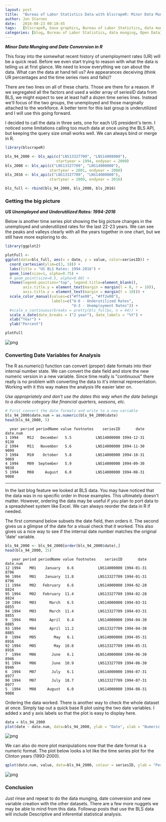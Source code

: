 ```yaml
---
layout: post
title:  "Bureau of Labor Statistics Data with blscrapeR: Minor Data Munging"
author: Jon Starnes
date:   2016-08-23 00:10:45
tags:   [blscrapeR, base graphics, Bureau of Labor Statistics, data munging in R, unemployment rates, underutilized labor, web scraping]
categories: [blog, Bureau of Labor Statistics, data munging, Open Data]
---
```



__*Minor Data Munging and Date Conversion in R*__

This foray into the somewhat recent history of unemployment rates (UR) will be a quick read. Before we even start trying to reason with what the data is telling us at first glance. We need to know everything we can about the data. What can the data at hand tell us? Are appearances deceiving (think UR percentages and the time series rises and falls)?  

There are two lines on all of these charts. Those are there for a reason. If we segregated all the factors and used a wider array of seriesID data from BLS, we might expect to see at least half a dozen time series lines. Instead we'll focus of the two groups, the unemployed
and those marginally attached to the workforce. A better term for this last group is underutilized and I will use this going forward.  

I decided to call the data in three sets, one for each US president's term. I noticed some limitations calling too much data at once using the BLS API, but keeping the query size small works well. We can always bind or merge in R.


```R
library(blscrapeR)

bls_94_2000 <- bls_api(c("LNS13327709", "LNS14000000"),
                       startyear = 1994, endyear = 2000)
bls_2008 <- bls_api(c("LNS13327709", "LNS14000000"),
                    startyear = 2001, endyear = 2008)
bls_2016 <- bls_api(c("LNS13327709", "LNS14000000"),
                    startyear = 2009, endyear = 2016)

bls_full <- rbind(bls_94_2000, bls_2008, bls_2016)
```

### Getting the big picture
__*US Unemployed and Underutilized Rates: 1994-2016*__   

Below is another time series plot showing the big picture changes in the unemployed and underutilized rates for the last 22-23 years. We can see the peaks and valleys clearly with all the years together in one chart, but we still have more exploring to do.  


```R
library(ggplot2)

plotFull <-
ggplot(data=bls_full, aes(x = date, y = value, color=seriesID)) +
  coord_cartesian(ylim=c(3, 18)) +
  labs(title = "US BLS Rates: 1994-2016") +
  geom_line(size=1, alpha=0.75) +
  # geom_point(size=0.5, alpha=0.80) +
  theme(legend.position="top", legend.title=element_blank(),
        axis.title.y = element_text(margin = margin(l = 0, r = 10)),
        axis.title.x = element_text(margin = margin(t = 10))) +
  scale_color_manual(values=c("#ffae00", "#ff2e00"),
                     labels=c("U-6 - Underutilized Rates",
                              "U-3 - Unemployment Rates")) +
  #scale_x_continuous(breaks = pretty(bls_full$x, n = 44)) +
  scale_x_date(date_breaks = ("2 year"), date_labels = "%Y") +
  xlab("Year") +
  ylab("Percent")

plotFull
```


![png](/assets/img/blog/post03_1.png)


### Converting Date Variables for Analysis   
The R as.numeric() function can convert (proper) date formats into their internal number state. We can convert the date field and store the new numeric version in a new variable. Since time really is "continuous" there really is no problem with converting the data to it's internal representation. Working with it this way makes the analysis life easier later on.  

*Use appropriately and don't use the dates this way when the date belongs to a discrete category like financial quarters, seasons, etc.*  


```R
# First convert the date formats and write to a new variable
bls_94_2000$date.num = as.numeric(bls_94_2000$date)
head(bls_94_2000, 5)
```


      year period periodName value footnotes    seriesID       date date.num
    1 1994    M12   December   5.5           LNS14000000 1994-12-31     9130
    2 1994    M11   November   5.6           LNS14000000 1994-11-30     9099
    3 1994    M10    October   5.8           LNS14000000 1994-10-31     9069
    4 1994    M09  September   5.9           LNS14000000 1994-09-30     9038
    5 1994    M08     August   6.0           LNS14000000 1994-08-31     9008


---  

In the last blog feature we looked at BLS data. You may have noticed that the data was in no specific order in those examples. This ultimately doesn't matter. However, ordering the data may be useful if you plan to port data to a spreadsheet system like Excel. We can always reorder the data in R if needed.  

The first command below subsets the date field, then orders it. The second gives us a glimpse of the date for a visual check that it worked. This also gives us a nice way to see if the internal date number matches the original 'date' variable.


```R
bls_94_2000 <- bls_94_2000[order(bls_94_2000$date),]
head(bls_94_2000, 15)
```

       year period periodName value footnotes    seriesID       date date.num
    12 1994    M01    January   6.6           LNS14000000 1994-01-31     8796
    96 1994    M01    January  11.8           LNS13327709 1994-01-31     8796
    11 1994    M02   February   6.6           LNS14000000 1994-02-28     8824
    95 1994    M02   February  11.4           LNS13327709 1994-02-28     8824
    10 1994    M03      March   6.5           LNS14000000 1994-03-31     8855
    94 1994    M03      March  11.4           LNS13327709 1994-03-31     8855
    9  1994    M04      April   6.4           LNS14000000 1994-04-30     8885
    93 1994    M04      April  11.2           LNS13327709 1994-04-30     8885
    8  1994    M05        May   6.1           LNS14000000 1994-05-31     8916
    92 1994    M05        May  10.8           LNS13327709 1994-05-31     8916
    7  1994    M06       June   6.1           LNS14000000 1994-06-30     8946
    91 1994    M06       June  10.9           LNS13327709 1994-06-30     8946
    6  1994    M07       July   6.1           LNS14000000 1994-07-31     8977
    90 1994    M07       July  10.7           LNS13327709 1994-07-31     8977
    5  1994    M08     August   6.0           LNS14000000 1994-08-31     9008


Ordering the data worked. There is another way to check the whole dataset at once. Simply tap out a quick base R plot using the two date variables. I added x and y axis labels so that the plot is easy to display here.


```R
data = bls_94_2000
plot(date ~ date.num, data=bls_94_2000, ylab = "Date", xlab = "Numeric Date")
```


![png](/assets/img/blog/post03_2.png)


We can also do more plot manipulations now that the date format is a numeric format. The plot below looks a lot like the time series plot for the Clinton years (1993-2000).


```R
qplot(date.num, value, data=bls_94_2000, colour = seriesID, ylab = "Percent", xlab = "Numeric Date")
```


![png](/assets/img/blog/post03_3.png)


### Conclusion
Just rinse and repeat to do the data munging, date conversion and new variable creation with the other datasets. There are a few more nuggets we may be able to mind from this data. Followup posts that use the BLS data will include Descriptive and inferential statistical analysis.
